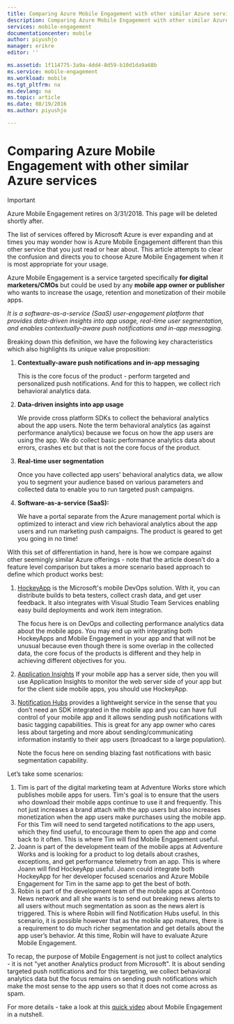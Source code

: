 ```yaml
---
title: Comparing Azure Mobile Engagement with other similar Azure services
description: Comparing Azure Mobile Engagement with other similar Azure services - HockeyApp, AppInsights, Notification Hubs
services: mobile-engagement
documentationcenter: mobile
author: piyushjo
manager: erikre
editor: ''

ms.assetid: 1f114775-3a9a-4dd4-8d59-b10d1da9a68b
ms.service: mobile-engagement
ms.workload: mobile
ms.tgt_pltfrm: na
ms.devlang: na
ms.topic: article
ms.date: 08/19/2016
ms.author: piyushjo

---
```

# Comparing Azure Mobile Engagement with other similar Azure services
> [!IMPORTANT]
> Azure Mobile Engagement retires on 3/31/2018. This page will be deleted shortly after.
> 

The list of services offered by Microsoft Azure is ever expanding and at times you may wonder how is Azure Mobile Engagement different than this other service that you just read or hear about. This article attempts to clear the confusion and directs you to choose Azure Mobile Engagement when it is most appropriate for your usage. 

Azure Mobile Engagement is a service targeted specifically **for digital marketers/CMOs** but could be used by any **mobile app owner or publisher** who wants to increase the usage, retention and monetization of their mobile apps. 

*It is a software-as-a-service (SaaS) user-engagement platform that provides data-driven insights into app usage, real-time user segmentation, and enables contextually-aware push notifications and in-app messaging.* 

Breaking down this definition, we have the following key characteristics which also highlights its unique value proposition:

1. **Contextually-aware push notifications and in-app messaging**
   
   This is the core focus of the product - perform targeted and personalized push notifications. And for this to happen, we collect rich behavioral analytics data. 
2. **Data-driven insights into app usage**
   
   We provide cross platform SDKs to collect the behavioral analytics about the app users. Note the term behavioral analytics (as against performance analytics) because we focus on how the app users are using the app. We do collect basic performance analytics data about errors, crashes etc but that is not the core focus of the product. 
3. **Real-time user segmentation**
   
   Once you have collected app users' behavioral analytics data, we allow you to segment your audience based on various parameters and collected data to enable you to run targeted push campaigns. 
4. **Software-as-a-service (SaaS):**
   
   We have a portal separate from the Azure management portal which is optimized to interact and view rich behavioral analytics about the app users and run marketing push campaigns. The product is geared to get you going in no time!   

With this set of differentiation in hand, here is how we compare against other seemingly similar Azure offerings - note that the article doesn’t do a feature level comparison but takes a more scenario based approach to define which product works best:

1. [HockeyApp](https://azure.microsoft.com/services/hockeyapp/) 
   is the Microsoft's mobile DevOps solution. With it, you can distribute builds to beta testers, collect crash data, and get user feedback. It also integrates with Visual Studio Team Services enabling easy build deployments and work item integration. 
   
   The focus here is on DevOps and collecting performance analytics data about the mobile apps. You may end up with integrating both HockeyApps and Mobile Engagement in your app and that will not be unusual because even though there is some overlap in the collected data, the core focus of the products is different and they help in achieving different objectives for you.  
2. [Application Insights](../application-insights/app-insights-overview.md)
   If your mobile app has a server side, then you will use Application Insights to monitor the web server side of your app but for the client side mobile apps, you should use HockeyApp. 
3. [Notification Hubs](https://azure.microsoft.com/services/notification-hubs/)
   provides a lightweight service in the sense that you don’t need an SDK integrated in the mobile app and you can have full control of your mobile app and it allows sending push notifications with basic tagging capabilities. This is great for any app owner who cares less about targeting and more about sending/communicating information instantly to their app users (broadcast to a large population). 
   
   Note the focus here on sending blazing fast notifications with basic segmentation capability. 

Let’s take some scenarios:

1. Tim is part of the digital marketing team at Adventure Works store which publishes mobile apps for users. Tim's goal is to ensure that the users who download their mobile apps continue to use it and frequently. This not just increases a brand attach with the app users but also increases monetization when the app users make purchases using the mobile app. For this Tim will need to send targeted notifications to the app users, which they find useful, to encourage them to open the app and come back to it often. This is where Tim will find Mobile Engagement useful. 
2. Joann is part of the development team of the mobile apps at Adventure Works and is looking for a product to log details about crashes, exceptions, and get performance telemetry from an app. This is where Joann will find HockeyApp useful. Joann could integrate both HockeyApp for her developer focused scenarios and Azure Mobile Engagement for Tim in the same app to get the best of both. 
3. Robin is part of the development team of the mobile apps at Contoso News network and all she wants is to send out breaking news alerts to all users without much segmentation as soon as the news alert is triggered. This is where Robin will find Notification Hubs useful. 
   In this scenario, it is possible however that as the mobile app matures, there is a requirement to do much richer segmentation and get details about the app user’s behavior. At this time, Robin will have to evaluate Azure Mobile Engagement. 

To recap, the purpose of Mobile Engagement is not just to collect analytics - it is not "yet another Analytics product from Microsoft". It is about sending targeted push notifications and for this targeting, we collect behavioral analytics data but the focus remains on sending push notifications which make the most sense to the app users so that it does not come across as spam. 

For more details - take a look at this [quick video](mobile-engagement-overview.md) about Mobile Engagement in a nutshell. 

